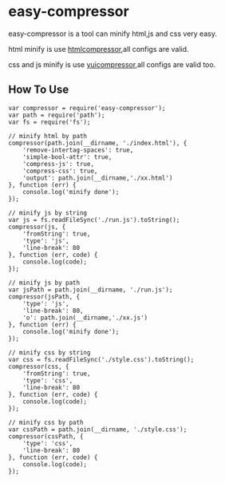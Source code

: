 easy-compressor
=====
easy-compressor is a tool can minify html,js and css very easy.

html minify is use [htmlcompressor](https://code.google.com/p/htmlcompressor/),all configs are valid.

css and js minify is use [yuicompressor](http://yui.github.io/yuicompressor/),all configs are valid too.

## How To Use

    var compressor = require('easy-compressor');
    var path = require('path');
    var fs = require('fs');

    // minify html by path
    compressor(path.join(__dirname, './index.html'), {
        'remove-intertag-spaces': true,
        'simple-bool-attr': true,
        'compress-js': true,
        'compress-css': true,
        'output': path.join(__dirname,'./xx.html')
    }, function (err) {
        console.log('minify done');
    });

    // minify js by string
    var js = fs.readFileSync('./run.js').toString();
    compressor(js, {
        'fromString': true,
        'type': 'js',
        'line-break': 80
    }, function (err, code) {
        console.log(code);
    });

    // minify js by path
    var jsPath = path.join(__dirname, './run.js');
    compressor(jsPath, {
        'type': 'js',
        'line-break': 80,
        'o': path.join(__dirname,'./xx.js')
    }, function (err) {
        console.log('minify done');
    });

    // minify css by string
    var css = fs.readFileSync('./style.css').toString();
    compressor(css, {
        'fromString': true,
        'type': 'css',
        'line-break': 80
    }, function (err, code) {
        console.log(code);
    });

    // minify css by path
    var cssPath = path.join(__dirname, './style.css');
    compressor(cssPath, {
        'type': 'css',
        'line-break': 80
    }, function (err, code) {
        console.log(code);
    });